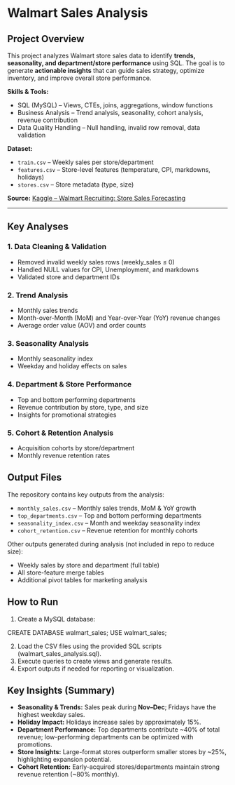 # Walmart Sales Analysis

## Project Overview
This project analyzes Walmart store sales data to identify **trends, seasonality, and department/store performance** using SQL. The goal is to generate **actionable insights** that can guide sales strategy, optimize inventory, and improve overall store performance.

**Skills & Tools:**  
- SQL (MySQL) – Views, CTEs, joins, aggregations, window functions  
- Business Analysis – Trend analysis, seasonality, cohort analysis, revenue contribution  
- Data Quality Handling – Null handling, invalid row removal, data validation  

**Dataset:**  
- `train.csv` – Weekly sales per store/department  
- `features.csv` – Store-level features (temperature, CPI, markdowns, holidays)  
- `stores.csv` – Store metadata (type, size)  

**Source:** [Kaggle – Walmart Recruiting: Store Sales Forecasting](https://www.kaggle.com/c/walmart-recruiting-store-sales-forecasting/data)

---

## Key Analyses

### 1. Data Cleaning & Validation
- Removed invalid weekly sales rows (weekly_sales ≤ 0)  
- Handled NULL values for CPI, Unemployment, and markdowns  
- Validated store and department IDs  

### 2. Trend Analysis
- Monthly sales trends  
- Month-over-Month (MoM) and Year-over-Year (YoY) revenue changes  
- Average order value (AOV) and order counts  

### 3. Seasonality Analysis
- Monthly seasonality index  
- Weekday and holiday effects on sales  

### 4. Department & Store Performance
- Top and bottom performing departments  
- Revenue contribution by store, type, and size  
- Insights for promotional strategies  

### 5. Cohort & Retention Analysis
- Acquisition cohorts by store/department  
- Monthly revenue retention rates  

## Output Files

The repository contains key outputs from the analysis:

- `monthly_sales.csv` – Monthly sales trends, MoM & YoY growth
- `top_departments.csv` – Top and bottom performing departments
- `seasonality_index.csv` – Month and weekday seasonality index
- `cohort_retention.csv` – Revenue retention for monthly cohorts

Other outputs generated during analysis (not included in repo to reduce size):
- Weekly sales by store and department (full table)
- All store-feature merge tables
- Additional pivot tables for marketing analysis


## How to Run
1. Create a MySQL database:

  CREATE DATABASE walmart_sales;
  USE walmart_sales;

2. Load the CSV files using the provided SQL scripts (walmart_sales_analysis.sql).
3. Execute queries to create views and generate results.
4. Export outputs if needed for reporting or visualization.

## Key Insights (Summary)

- **Seasonality & Trends:** Sales peak during **Nov–Dec**; Fridays have the highest weekday sales.
- **Holiday Impact:** Holidays increase sales by approximately 15%.
- **Department Performance:** Top departments contribute ~40% of total revenue; low-performing departments can be optimized with promotions.
- **Store Insights:** Large-format stores outperform smaller stores by ~25%, highlighting expansion potential.
- **Cohort Retention:** Early-acquired stores/departments maintain strong revenue retention (~80% monthly).
